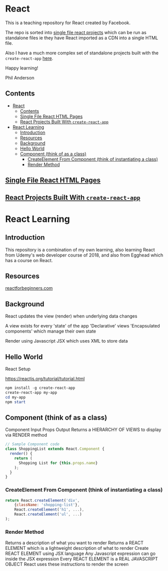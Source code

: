 # React

This is a teaching repository for React created by Facebook.

The repo is sorted into [single file react projects](SingleHtmlFiles) which can be run as standalone files ie they have React imported as a CDN into a single HTML file.  

Also I have a much more complex set of standalone projects built with the `create-react-app` [here](StandaloneProjects).

Happy learning!

Phil Anderson

## Contents

- [React](#react)
  - [Contents](#contents)
  - [Single File React HTML Pages](#single-file-react-html-pages)
  - [React Projects Built With `create-react-app`](#react-projects-built-with-create-react-app)
- [React Learning](#react-learning)
  - [Introduction](#introduction)
  - [Resources](#resources)
  - [Background](#background)
  - [Hello World](#hello-world)
  - [Component (think of as a class)](#component-think-of-as-a-class)
    - [CreateElement From Component (think of instantiating a class)](#createelement-from-component-think-of-instantiating-a-class)
    - [Render Method](#render-method)

## [Single File React HTML Pages](SingleHtmlFiles)

## [React Projects Built With `create-react-app`](StandaloneProjects)

# React Learning

## Introduction

This repository is a combination of my own learning, also learning React from Udemy's web developer course of 2018, and also from Egghead which has a course on React.

## Resources

[reactforbeginners.com](https://reactforbeginners.com)

## Background

React updates the view (render) when underlying data changes

A view exists for every 'state' of the app
    'Declarative' views
    'Encapsulated components' which manage their own state

Render using
	Javascript
	JSX which uses XML to store data



## Hello World

React Setup

https://reactjs.org/tutorial/tutorial.html


```powershell
npm install -g create-react-app
create-react-app my-app
cd my-app
npm start
```

## Component (think of as a class)

Component
	Input
		Props 
	Output
		Returns a HIERARCHY OF VIEWS to display via RENDER method

```jsx
// Sample Component code
class ShoppingList extends React.Component {
  render() {
    return (
      Shopping List for {this.props.name}
    );
  }
}

```

### CreateElement From Component (think of instantiating a class)

```jsx
return React.createElement('div', 
	{className: 'shopping-list'},
  	React.createElement('h1', ...),
  	React.createElement('ul', ...)
);
```

### Render Method

Returns a description of what you want to render
Returns a REACT ELEMENT which is a lightweight description of what to render
Create REACT ELEMENT using JSX language
Any Javascript expression can go inside the JSX expression
Every REACT ELEMENT is a REAL JAVASCRIPT OBJECT
React uses these instructions to render the screen